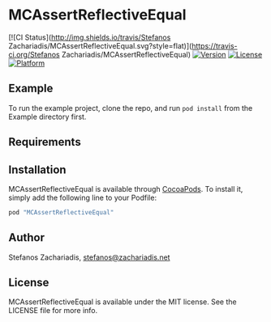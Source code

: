 # MCAssertReflectiveEqual

[![CI Status](http://img.shields.io/travis/Stefanos Zachariadis/MCAssertReflectiveEqual.svg?style=flat)](https://travis-ci.org/Stefanos Zachariadis/MCAssertReflectiveEqual)
[![Version](https://img.shields.io/cocoapods/v/MCAssertReflectiveEqual.svg?style=flat)](http://cocoapods.org/pods/MCAssertReflectiveEqual)
[![License](https://img.shields.io/cocoapods/l/MCAssertReflectiveEqual.svg?style=flat)](http://cocoapods.org/pods/MCAssertReflectiveEqual)
[![Platform](https://img.shields.io/cocoapods/p/MCAssertReflectiveEqual.svg?style=flat)](http://cocoapods.org/pods/MCAssertReflectiveEqual)

## Example

To run the example project, clone the repo, and run `pod install` from the Example directory first.

## Requirements

## Installation

MCAssertReflectiveEqual is available through [CocoaPods](http://cocoapods.org). To install
it, simply add the following line to your Podfile:

```ruby
pod "MCAssertReflectiveEqual"
```

## Author

Stefanos Zachariadis, stefanos@zachariadis.net

## License

MCAssertReflectiveEqual is available under the MIT license. See the LICENSE file for more info.
